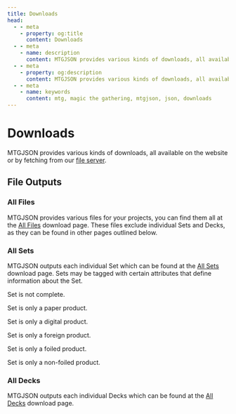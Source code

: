 ```yaml
---
title: Downloads
head:
  - - meta
    - property: og:title
      content: Downloads
  - - meta
    - name: description
      content: MTGJSON provides various kinds of downloads, all available on the website or by fetching from our file server.
  - - meta
    - property: og:description
      content: MTGJSON provides various kinds of downloads, all available on the website or by fetching from our file server.
  - - meta
    - name: keywords
      content: mtg, magic the gathering, mtgjson, json, downloads
---
```


# Downloads

MTGJSON provides various kinds of downloads, all available on the website or by fetching from our [file server](https://mtgjson.com/api/v5/).

## File Outputs

### All Files

MTGJSON provides various files for your projects, you can find them all at the [All Files](/downloads/all-files/) download page. These files exclude individual Sets and Decks, as they can be found in other pages outlined below.

### All Sets

MTGJSON outputs each individual Set which can be found at the [All Sets](/downloads/all-sets/) download page. Sets may be tagged with certain attributes that define information about the Set.

<DocBadge inline="true" type="tip" text="preview" /> Set is not complete.<br />

<DocBadge inline="true" type="tip" text="paper only" /> Set is only a paper product.<br />

<DocBadge inline="true" type="tip" text="online only" /> Set is only a digital product.<br />

<DocBadge inline="true" type="tip" text="foreign only" /> Set is only a foreign product.<br />

<DocBadge inline="true" type="tip" text="foil only" /> Set is only a foiled product.<br />

<DocBadge inline="true" type="tip" text="non-foil only" /> Set is only a non-foiled product.<br />

### All Decks

MTGJSON outputs each individual Decks which can be found at the [All Decks](/downloads/all-decks/) download page.
